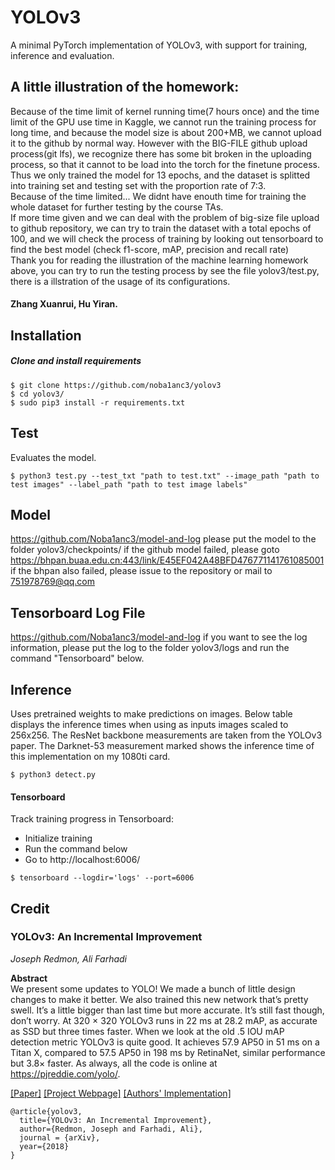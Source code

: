 # YOLOv3
A minimal PyTorch implementation of YOLOv3, with support for training, inference and evaluation.

## A little illustration of the homework:
  Because of the time limit of kernel running time(7 hours once) and the time limit of the GPU use time in Kaggle, we cannot run the training process for long time, and because the model size is about 200+MB, we cannot upload it to the github by normal way. However with the BIG-FILE github upload process(git lfs), we recognize there has some bit broken in the uploading process, so that it cannot to be load into the torch for the finetune process.  
  Thus we only trained the model for 13 epochs, and the dataset is splitted into training set and testing set with the proportion rate of 7:3.  
  Because of the time limited... We didnt have enouth time for training the whole dataset for further testing by the course TAs.  
  If more time given and we can deal with the problem of big-size file upload to github repository, we can try to train the dataset with a total epochs of 100, and we will check the process of training by looking out tensorboard to find the best model (check f1-score, mAP, precision and recall rate)  
  Thank you for reading the illustration of the machine learning homework above, you can try to run the testing process by see the file yolov3/test.py, there is a illstration of the usage of its configurations.
#### Zhang Xuanrui, Hu Yiran.

## Installation
##### Clone and install requirements
    $ git clone https://github.com/noba1anc3/yolov3
    $ cd yolov3/
    $ sudo pip3 install -r requirements.txt
    
## Test
Evaluates the model.

    $ python3 test.py --test_txt "path to test.txt" --image_path "path to test images" --label_path "path to test image labels"

## Model
https://github.com/Noba1anc3/model-and-log
please put the model to the folder yolov3/checkpoints/
if the github model failed, please goto https://bhpan.buaa.edu.cn:443/link/E45EF042A48BFD476771141761085001
if the bhpan also failed, please issue to the repository or mail to 751978769@qq.com

## Tensorboard Log File
https://github.com/Noba1anc3/model-and-log
if you want to see the log information, please put the log to the folder yolov3/logs and run the command "Tensorboard" below.

## Inference
Uses pretrained weights to make predictions on images. Below table displays the inference times when using as inputs images scaled to 256x256. The ResNet backbone measurements are taken from the YOLOv3 paper. The Darknet-53 measurement marked shows the inference time of this implementation on my 1080ti card.

    $ python3 detect.py

#### Tensorboard
Track training progress in Tensorboard:
* Initialize training
* Run the command below
* Go to http://localhost:6006/

```
$ tensorboard --logdir='logs' --port=6006
```

## Credit

### YOLOv3: An Incremental Improvement
_Joseph Redmon, Ali Farhadi_ <br>

**Abstract** <br>
We present some updates to YOLO! We made a bunch
of little design changes to make it better. We also trained
this new network that’s pretty swell. It’s a little bigger than
last time but more accurate. It’s still fast though, don’t
worry. At 320 × 320 YOLOv3 runs in 22 ms at 28.2 mAP,
as accurate as SSD but three times faster. When we look
at the old .5 IOU mAP detection metric YOLOv3 is quite
good. It achieves 57.9 AP50 in 51 ms on a Titan X, compared
to 57.5 AP50 in 198 ms by RetinaNet, similar performance
but 3.8× faster. As always, all the code is online at
https://pjreddie.com/yolo/.

[[Paper]](https://pjreddie.com/media/files/papers/YOLOv3.pdf) [[Project Webpage]](https://pjreddie.com/darknet/yolo/) [[Authors' Implementation]](https://github.com/pjreddie/darknet)

```
@article{yolov3,
  title={YOLOv3: An Incremental Improvement},
  author={Redmon, Joseph and Farhadi, Ali},
  journal = {arXiv},
  year={2018}
}
```
